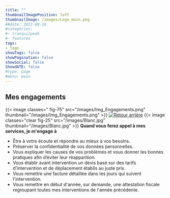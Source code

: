 ```yaml
---
title: ""
thumbnailImagePosition: left
thumbnailImage: /images/Logo_main.png
##date: 2021-08-16
#categories:
#- tranquilpeak
#- features
tags:
- tags
showTags: false
showPagination: false
showSocial: false
ShowdATE: false
#type: page
#menu: main
---
```

## Mes engagements
<!--more-->

{{< image classes=" fig-75" src="/images/Img_Engagements.png" thumbnail="/images/Img_Engagements.png"  >}}
[![Retour arrière](/images/logo-retour-arriere_50.png)](/)
{{< image classes="clear fig-25" src="/images/Blanc.jpg" thumbnail="/images/Blanc.jpg"  >}}
__Quand vous ferez appel à mes services, je m'engage à__


* Être à votre écoute et répondre au mieux à vos besoins.
* Préserver la confidentialité de vos données personnelles.
* Vous expliquer les causes de vos problèmes et vous donner les bonnes pratiques afin d’éviter leur réapparition.
* Vous établir avant intervention un devis basé sur des tarifs d’intervention et de déplacement établis au juste prix.
* Vous remettre une facture détaillée dans les jours qui suivent l'intervention.
* Vous remettre en début d'année, sur demande, une attestation fiscale regroupant toutes mes interventions de l'année précédente.